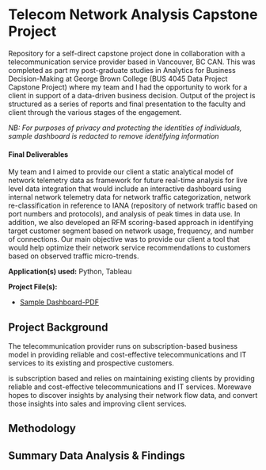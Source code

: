 # Telecom Network Analysis Capstone Project

Repository for a self-direct capstone project done in collaboration with a telecommunication service provider based in Vancouver, BC CAN. This was completed as part my post-graduate studies in Analytics for Business Decision-Making at George Brown College (BUS 4045	Data Project Capstone Project) where my team and I had the opportunity to work for a client in support of a data-driven business decision. Output of the project is structured as a series of reports and final presentation to the faculty and client through the various stages of the engagement. 

_NB: For purposes of privacy and protecting the identities of individuals, sample dashboard is redacted to remove identifying information_

#### Final Deliverables
My team and I aimed to provide our client a static analytical model of network telemetry data as framework for future real-time analysis for live level data integration that would include an interactive dashboard using internal network telemetry data for network traffic categorization, network re-classification in reference to IANA (repository of network traffic based on port numbers and protocols), and analysis of peak times in data use. In addition, we also developed an RFM scoring-based approach in identifying target customer segment based on network usage, frequency, and number of connections. Our main objective was to provide our client a tool that would help optimize their network service recommendations to customers based on observed traffic micro-trends.

**Application(s) used:** Python, Tableau

**Project File(s):** 
- [Sample Dashboard-PDF](https://github.com/tlieva/telecom-network-analysis-project/blob/95027fdb2711fd70b8ae50e492a2074def011bcd/Network-Analysis-%20Dashboard.pdf)


## Project Background
The telecommunication provider runs on subscription-based business model in providing reliable and cost-effective telecommunications and IT services to its existing and prospective customers.

is subscription based and relies on maintaining existing clients by providing reliable and cost-effective telecommunications and IT services. Morewave hopes to discover insights by analysing their network flow data, and convert those insights into sales and improving client services. 



## Methodology

## Summary Data Analysis & Findings
